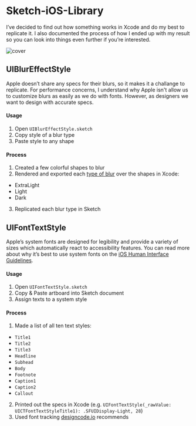 # Sketch-iOS-Library
I’ve decided to find out how something works in Xcode and do my best to replicate it. I also documented the process of how I ended up with my result so you can look into things even further if you’re interested.

![cover](https://cloud.githubusercontent.com/assets/3231370/20458209/7da01402-ae6c-11e6-917d-2cf54fa41992.png)

## UIBlurEffectStyle
Apple doesn’t share any specs for their blurs, so it makes it a challange to replicate. For performance concerns, I understand why Apple isn't allow us to customize blurs as easily as we do with fonts. However, as designers we want to design with accurate specs.

#### Usage

1. Open `UIBlurEffectStyle.sketch`
2. Copy style of a blur type
3. Paste style to any shape

#### Process

1. Created a few colorful shapes to blur
2. Rendered and exported each [type of blur](https://developer.apple.com/reference/uikit/uiblureffectstyle) over the shapes in Xcode:
  - ExtraLight
  - Light
  - Dark
3. Replicated each blur type in Sketch

## UIFontTextStyle
Apple’s system fonts are designed for legibility and provide a variety of sizes which automatically react to accessibility features. You can read more about why it’s best to use system fonts on the [iOS Human Interface Guidelines](https://developer.apple.com/ios/human-interface-guidelines/visual-design/typography/).

#### Usage

1. Open `UIFontTextStyle.sketch`
2. Copy & Paste artboard into Sketch document
3. Assign texts to a system style

#### Process

1. Made a list of all ten text styles:
  - `Title1`
  - `Title2`
  - `Title3`
  - `Headline`
  - `Subhead`
  - `Body`
  - `Footnote`
  - `Caption1`
  - `Caption2`
  - `Callout`
2. Printed out the specs in Xcode (e.g. `UIFontTextStyle(_rawValue: UICTFontTextStyleTitle1): .SFUIDisplay-Light, 28`)
3. Used font tracking [designcode.io](https://designcode.io/cloud/chapter1/iOS-Tracking.jpg) recommends
